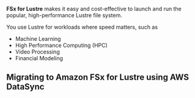 **FSx for Lustre** makes it easy and cost-effective to launch and run the popular, high-performance Lustre file system. 

You use Lustre for workloads where speed matters, such as 
* Machine Learning
* High Performance Computing (HPC)
* Video Processing
* Financial Modeling

## Migrating to Amazon FSx for Lustre using AWS DataSync
